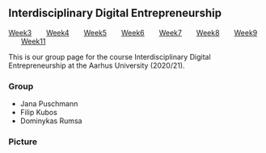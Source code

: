 ## Interdisciplinary Digital Entrepreneurship

[Week3](./README.md) &ensp;&ensp;&ensp; [Week4](case_work/week4.md) &ensp;&ensp;&ensp; [Week5](case_work/week5.md) &ensp;&ensp;&ensp; [Week6](case_work/week6.md) 
&ensp;&ensp;&ensp; [Week7](case_work/week7.md) &ensp;&ensp;&ensp; [Week8](case_work/week8.md) &ensp;&ensp;&ensp; [Week9](case_work/week9.md) &ensp;&ensp;&ensp; [Week11](./week11.md)

This is our group page for the course Interdisciplinary Digital Entrepreneurship at the Aarhus University (2020/21).

### Group

- Jana Puschmann
- Filip Kubos
- Dominykas Rumsa

### Picture
